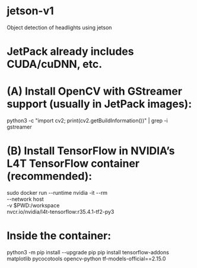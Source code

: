 # jetson-v1
Object detection of headlights using jetson
# JetPack already includes CUDA/cuDNN, etc.
# (A) Install OpenCV with GStreamer support (usually in JetPack images):
python3 -c "import cv2; print(cv2.getBuildInformation())" | grep -i gstreamer

# (B) Install TensorFlow in NVIDIA’s L4T TensorFlow container (recommended):
sudo docker run --runtime nvidia -it --rm \
  --network host \
  -v $PWD:/workspace \
  nvcr.io/nvidia/l4t-tensorflow:r35.4.1-tf2-py3

# Inside the container:
python3 -m pip install --upgrade pip
pip install tensorflow-addons matplotlib pycocotools opencv-python tf-models-official==2.15.0
